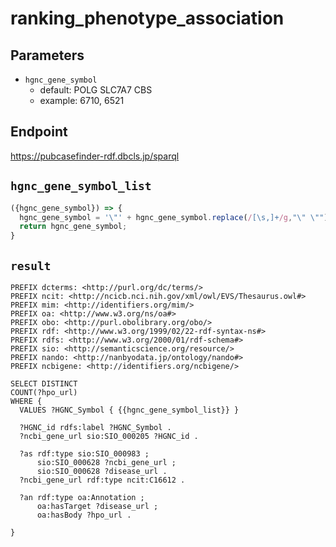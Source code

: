 # ranking_phenotype_association
## Parameters
* `hgnc_gene_symbol`
  * default: POLG SLC7A7 CBS
  * example: 6710, 6521

## Endpoint
https://pubcasefinder-rdf.dbcls.jp/sparql

## `hgnc_gene_symbol_list`
```javascript
({hgnc_gene_symbol}) => {
  hgnc_gene_symbol = '\"' + hgnc_gene_symbol.replace(/[\s,]+/g,"\" \"") + '\"'
  return hgnc_gene_symbol;
}
```

## `result`
```sparql
PREFIX dcterms: <http://purl.org/dc/terms/>
PREFIX ncit: <http://ncicb.nci.nih.gov/xml/owl/EVS/Thesaurus.owl#>
PREFIX mim: <http://identifiers.org/mim/>
PREFIX oa: <http://www.w3.org/ns/oa#>
PREFIX obo: <http://purl.obolibrary.org/obo/>
PREFIX rdf: <http://www.w3.org/1999/02/22-rdf-syntax-ns#>
PREFIX rdfs: <http://www.w3.org/2000/01/rdf-schema#>
PREFIX sio: <http://semanticscience.org/resource/>
PREFIX nando: <http://nanbyodata.jp/ontology/nando#>
PREFIX ncbigene: <http://identifiers.org/ncbigene/>

SELECT DISTINCT
COUNT(?hpo_url)
WHERE {
  VALUES ?HGNC_Symbol { {{hgnc_gene_symbol_list}} }
  
  ?HGNC_id rdfs:label ?HGNC_Symbol .
  ?ncbi_gene_url sio:SIO_000205 ?HGNC_id .

  ?as rdf:type sio:SIO_000983 ;
      sio:SIO_000628 ?ncbi_gene_url ;
      sio:SIO_000628 ?disease_url .
  ?ncbi_gene_url rdf:type ncit:C16612 .

  ?an rdf:type oa:Annotation ;
      oa:hasTarget ?disease_url ;
      oa:hasBody ?hpo_url .

}
```